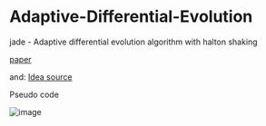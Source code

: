 # Adaptive-Differential-Evolution
jade - Adaptive differential evolution algorithm with halton shaking

[paper](https://www.ahmetcevahircinar.com.tr/wp-content/uploads/2017/01/JADE_Adaptive_Differential_Evolution_with_Optional_External_Archive.pdf)

and:
[Idea source](https://zhuanlan.zhihu.com/p/350040716#:~:text=%E6%94%B9%E8%BF%9B%E7%9A%84%E5%B7%AE%E5%88%86%E8%BF%9B%E5%8C%96%E7%AE%97%E6%B3%95%E5%8F%AF%E5%85%8B%E6%9C%8D%E6%98%93%E9%99%B7%E5%85%A5%E5%B1%80%E9%83%A8%E6%9C%80%E4%BC%98%E8%A7%A3%E7%9A%84%E7%BC%BA%E9%99%B7%E3%80%82,%E5%AF%B9%E5%A4%8D%E5%90%88%E6%9D%90%E6%96%99%E5%B1%82%E5%90%88%E6%9D%BF%E7%9A%84%E4%BC%98%E5%8C%96%E5%88%86%E6%9E%90%E8%A1%A8%E6%98%8E%EF%BC%8C%E6%94%B9%E8%BF%9B%E7%9A%84%E7%AE%97%E6%B3%95%E5%8F%AF%E8%BF%9B%E4%B8%80%E6%AD%A5%E4%BC%98%E5%8C%96%E5%A4%8D%E5%90%88%E6%9D%90%E6%96%99%E5%B1%82%E5%90%88%E6%9D%BF%E7%9A%84%E5%8A%9B%E5%AD%A6%E6%80%A7%E8%83%BD%E3%80%82%20%E5%B7%AE%E5%88%86%E8%BF%9B%E5%8C%96%E7%AE%97%E6%B3%95%E6%98%AF%E4%B8%80%E7%A7%8D%E6%A8%A1%E6%8B%9F%E8%87%AA%E7%84%B6%E7%95%8C%E7%94%9F%E7%89%A9%E8%BF%9B%E5%8C%96%E7%9A%84%E6%99%BA%E8%83%BD%E7%AE%97%E6%B3%95%EF%BC%8C%E9%80%9A%E8%BF%87%E5%9F%BA%E4%BA%8E%E5%90%91%E9%87%8F%E5%B7%AE%E5%88%86%E5%BD%A2%E5%BC%8F%E7%9A%84%E5%8F%98%E5%BC%82%E6%93%8D%E4%BD%9C%E5%92%8C%E5%9F%BA%E4%BA%8E%E6%A6%82%E7%8E%87%E9%80%89%E6%8B%A9%E7%9A%84%E4%BA%A4%E5%8F%89%E6%93%8D%E4%BD%9C%E8%BF%9B%E8%A1%8C%E4%B8%AA%E4%BD%93%E8%BF%9B%E5%8C%96%E8%BF%AD%E4%BB%A3%E3%80%82)


Pseudo code

![image](https://user-images.githubusercontent.com/48754270/137824067-7497efdd-e8e7-4371-adec-0ecf7156a1dc.png)
